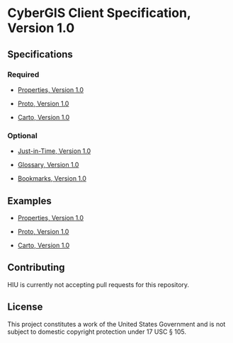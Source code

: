 CyberGIS Client Specification, Version 1.0
================

## Specifications

### Required

- [Properties, Version 1.0](https://github.com/state-hiu/cybergis-client-spec/blob/master/1.0/cybergis-client-spec-properties-1.0.md)

- [Proto, Version 1.0](https://github.com/state-hiu/cybergis-client-spec/blob/master/1.0/cybergis-client-spec-proto-1.0.md)

- [Carto, Version 1.0](https://github.com/state-hiu/cybergis-client-spec/blob/master/1.0/cybergis-client-spec-carto-1.0.md)

### Optional

- [Just-in-Time, Version 1.0](https://github.com/state-hiu/cybergis-client-spec/blob/master/1.0/cybergis-client-spec-jit-1.0.md)

- [Glossary, Version 1.0](https://github.com/state-hiu/cybergis-client-spec/blob/master/1.0/cybergis-client-spec-glossary-1.0.md)

- [Bookmarks, Version 1.0](https://github.com/state-hiu/cybergis-client-spec/blob/master/1.0/cybergis-client-spec-bookmarks-1.0.md)

 
## Examples

- [Properties, Version 1.0](https://github.com/state-hiu/cybergis-client-spec/blob/master/1.0/cybergis-client-example-properties-1.0.json)

- [Proto, Version 1.0](https://github.com/state-hiu/cybergis-client-spec/blob/master/1.0/cybergis-client-example-proto-1.0.json)

- [Carto, Version 1.0](https://github.com/state-hiu/cybergis-client-spec/blob/master/1.0/cybergis-client-example-carto-1.0.json)

## Contributing

HIU is currently not accepting pull requests for this repository.

## License
This project constitutes a work of the United States Government and is not subject to domestic copyright protection under 17 USC § 105.
